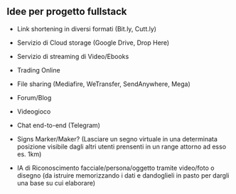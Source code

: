 ## Idee per progetto fullstack

- Link shortening in diversi formati (Bit.ly, Cutt.ly)

- Servizio di Cloud storage (Google Drive, Drop Here)

- Servizio di streaming di Video/Ebooks

- Trading Online

- File sharing (Mediafire, WeTransfer, SendAnywhere, Mega)

- Forum/Blog

- Videogioco

- Chat end-to-end (Telegram)

- Signs Marker/Maker? (Lasciare un segno virtuale in una determinata posizione visibile dagli altri utenti prensenti in un range attorno ad esso es. 1km)

- IA di Riconoscimento facciale/persona/oggetto tramite video/foto o disegno (da istruire memorizzando i dati e dandoglieli in pasto per dargli una base su cui elaborare)
